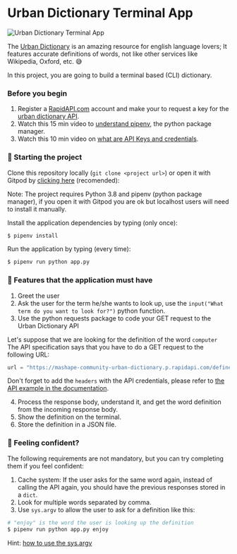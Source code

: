 <!--hide-->
# Urban Dictionary Terminal App
<!--endhide-->

![Urban Dictionary Terminal App](https://github.com/breatheco-de/english-dictionary-project-tutorial/blob/master/preview.gif?raw=true)

The [Urban Dictionary](https://www.urbandictionary.com/) is an amazing resource for english language lovers; It features accurate definitions of words, not like other services like Wikipedia, Oxford, etc. 😅

In this project, you are going to build a terminal based (CLI) dictionary.

### Before you begin

1. Register a [RapidAPI.com](https://rapidapi.com/) account and make your to request a key for the [urban dictionary API](https://rapidapi.com/community/api/urban-dictionary).
2. Watch this 15 min video to [understand pipenv](https://www.youtube.com/watch?v=6Qmnh5C4Pmo), the python package manager.
3. Watch this 10 min video on [what are API Keys and credentials](https://www.youtube.com/watch?v=InoAIgBZIEA).

<onlyfor saas="false" withBanner="false">
  
### 🌱 Starting the project

Clone this repository locally (`git clone <project url>`) or open it with Gitpod by [clicking here](https://gitpod.io#https://github.com/breatheco-de/urban-dictionary-project-tutorial) (recomended):

Note: The project requires Python 3.8 and pipenv (python package manager), if you open it with Gitpod you are ok but localhost users will need to install it manually.

Install the application dependencies by typing (only once):

```bash
$ pipenv install
```
Run the application by typing (every time):

```bash
$ pipenv run python app.py
```

</onlyfor>

### 📝 Features that the application must have

1. Greet the user
2. Ask the user for the term he/she wants to look up, use the `input("What term do you want to look for?")` python function.
3. Use the python requests package to code your GET request to the Urban Dictionary API

Let's suppose that we are looking for the definition of the word `computer`
The API specification says that you have to do a GET request to the following URL: 

```python
url = "https://mashape-community-urban-dictionary.p.rapidapi.com/define?term=computer"
```

Don't forget to add the `headers` with the API credentials, please refer to [the API example in the documentation](https://rapidapi.com/community/api/urban-dictionary/endpoints).

4. Process the response body, understand it, and get the word definition from the incoming response body.
5. Show the definition on the terminal.
6. Store the definition in a JSON file.

### 🤠 Feeling confident?

The following requirements are not mandatory, but you can try completing them if you feel confident:

1. Cache system: If the user asks for the same word again, instead of calling the API again, you should have the previous responses stored in a `dict`.
2. Look for multiple words separated by comma.
3. Use `sys.argv` to allow the user to ask for a definition like this:

```python
# "enjoy" is the word the user is looking up the definition
$ pipenv run python app.py enjoy
```

Hint: [how to use the sys.argv](https://www.pythonforbeginners.com/system/python-sys-argv)



